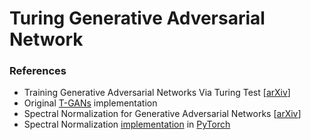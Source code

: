 # Turing Generative Adversarial Network

### References
- Training Generative Adversarial Networks Via Turing Test [[arXiv](https://arxiv.org/abs/1810.10948)]
- Original [T-GANs](https://github.com/bojone/T-GANs) implementation
- Spectral Normalization for Generative Adversarial Networks [[arXiv](https://arxiv.org/abs/1802.05957)]
- Spectral Normalization [implementation](https://github.com/christiancosgrove/pytorch-spectral-normalization-gan/blob/master/spectral_normalization.py) in [PyTorch](https://pytorch.org)
